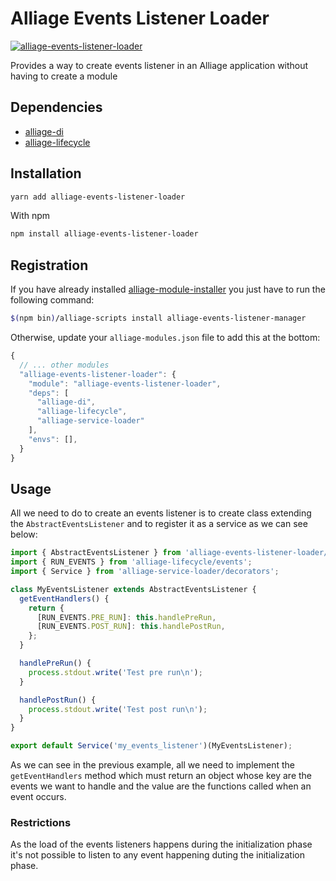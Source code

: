 # Alliage Events Listener Loader
[![alliage-events-listener-loader](https://img.shields.io/npm/v/alliage-events-listener-loader/latest?color=%2300CC00&label=alliage-events-listener-loader%40latest)](https://www.npmjs.com/package/alliage-events-listener-loader)

Provides a way to create events listener in an Alliage application without having to create a module

## Dependencies

- [alliage-di](../dependency-injection)
- [alliage-lifecycle](../lifecycle)

## Installation

```bash
yarn add alliage-events-listener-loader
```

With npm

```bash
npm install alliage-events-listener-loader
```

## Registration

If you have already installed [alliage-module-installer](../module-installer) you just have to run the following command:

```bash
$(npm bin)/alliage-scripts install alliage-events-listener-manager
```

Otherwise, update your `alliage-modules.json` file to add this at the bottom:

```js
{
  // ... other modules
  "alliage-events-listener-loader": {
    "module": "alliage-events-listener-loader",
    "deps": [
      "alliage-di",
      "alliage-lifecycle",
      "alliage-service-loader"
    ],
    "envs": [],
  }
}
```

## Usage

All we need to do to create an events listener is to create class extending the `AbstractEventsListener` and to register it as a service as we can see below:

```js
import { AbstractEventsListener } from 'alliage-events-listener-loader/events-listener';
import { RUN_EVENTS } from 'alliage-lifecycle/events';
import { Service } from 'alliage-service-loader/decorators';

class MyEventsListener extends AbstractEventsListener {
  getEventHandlers() {
    return {
      [RUN_EVENTS.PRE_RUN]: this.handlePreRun,
      [RUN_EVENTS.POST_RUN]: this.handlePostRun,
    };
  }

  handlePreRun() {
    process.stdout.write('Test pre run\n');
  }

  handlePostRun() {
    process.stdout.write('Test post run\n');
  }
}

export default Service('my_events_listener')(MyEventsListener);
```

As we can see in the previous example, all we need to implement the `getEventHandlers` method which must return an object whose key are the events we want to handle and the value are the functions called when an event occurs.

### Restrictions

As the load of the events listeners happens during the initialization phase it's not possible to listen to any event happening duting the initialization phase.